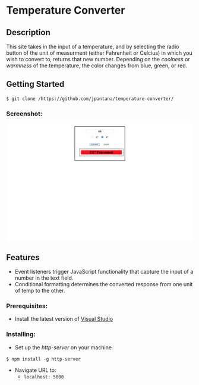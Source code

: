 # Temperature Converter

## Description
This site takes in the input of a temperature, and by selecting the radio button of the unit of measurment (either Fahrenheit or Celcius) in which you wish to convert to, returns that new number. Depending on the _coolness_ or _warmness_ of the temperature, the color changes from blue, green, or red. 

## Getting Started
```
$ git clone /https://github.com/jpantana/temperature-converter/
```

### Screenshot:
![Image of temp converter in action.](https://raw.githubusercontent.com/jpantana/temperature-converter/master/screenshots/Screen%20Shot%202019-03-26%20at%201.37.53%20PM.png "Temperature Converter app")

## Features
* Event listeners trigger JavaScript functionality that capture the input of a number in the text field. 
* Conditional formatting determines the converted response from one unit of temp to the other. 
  
### Prerequisites:
- Install the latest version of [Visual Studio](https://code.visualstudio.com/download)
    
### Installing:
* Set up the _http-server_ on your machine
```
$ npm install -g http-server
```
  * Navigate URL to:
    * `localhost: 5000`
    


